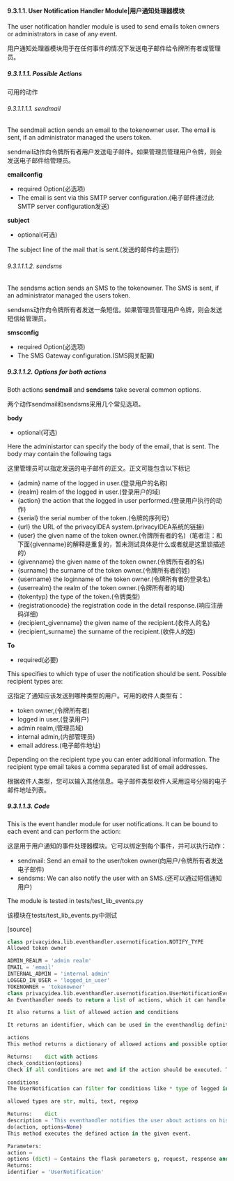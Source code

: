 #### 9.3.1.1. User Notification Handler Module|用户通知处理器模块

The user notification handler module is used to send emails token owners or administrators in case of any event.

用户通知处理器模块用于在任何事件的情况下发送电子邮件给令牌所有者或管理员。

##### 9.3.1.1.1. Possible Actions

可用的动作

###### 9.3.1.1.1.1. sendmail

The sendmail action sends an email to the tokenowner user. The email is sent, if an administrator managed the users token.

sendmail动作向令牌所有者用户发送电子邮件。如果管理员管理用户令牌，则会发送电子邮件给管理员。

**emailconfig**

* required Option(必选项)
* The email is sent via this SMTP server configuration.(电子邮件通过此SMTP server configuration发送)

**subject**

* optional(可选)

The subject line of the mail that is sent.(发送的邮件的主题行)

###### 9.3.1.1.1.2. sendsms

The sendsms action sends an SMS to the tokenowner. The SMS is sent, if an administrator managed the users token.

sendsms动作向令牌所有者发送一条短信。如果管理员管理用户令牌，则会发送短信给管理员。

**smsconfig**

* required Option(必选项)
* The SMS Gateway configuration.(SMS网关配置)

##### 9.3.1.1.2. Options for both actions

Both actions **sendmail** and **sendsms** take several common options.

两个动作sendmail和sendsms采用几个常见选项。

**body**

* optional(可选)

Here the administartor can specify the body of the email, that is sent. The body may contain the following tags

这里管理员可以指定发送的电子邮件的正文。正文可能包含以下标记

* {admin} name of the logged in user.(登录用户的名称)
* {realm} realm of the logged in user.(登录用户的域)
* {action} the action that the logged in user performed.(登录用户执行的动作)
* {serial} the serial number of the token.(令牌的序列号)
* {url} the URL of the privacyIDEA system.(privacyIDEA系统的链接)
* {user} the given name of the token owner.(令牌所有者的名)（笔者注：和下面{givenname}的解释是重复的，暂未测试具体是什么或者就是这里锁描述的）
* {givenname} the given name of the token owner.(令牌所有者的名)
* {surname} the surname of the token owner.(令牌所有者的姓)
* {username} the loginname of the token owner.(令牌所有者的登录名)
* {userrealm} the realm of the token owner.(令牌所有者的域)
* {tokentyp} the type of the token.(令牌类型)
* {registrationcode} the registration code in the detail response.(响应注册码详细)
* {recipient_givenname} the given name of the recipient.(收件人的名)
* {recipient_surname} the surname of the recipient.(收件人的姓)

**To**

* required(必要)

This specifies to which type of user the notification should be sent. Possible recipient types are:

这指定了通知应该发送到哪种类型的用户。可用的收件人类型有：

* token owner,(令牌所有者)
* logged in user,(登录用户)
* admin realm,(管理员域)
* internal admin,(内部管理员)
* email address.(电子邮件地址)

Depending on the recipient type you can enter additional information. The recipient type email takes a comma separated list of email addresses.

根据收件人类型，您可以输入其他信息。电子邮件类型收件人采用逗号分隔的电子邮件地址列表。

##### 9.3.1.1.3. Code

This is the event handler module for user notifications. It can be bound to each event and can perform the action:

这是用于用户通知的事件处理器模块。它可以绑定到每个事件，并可以执行动作：

* sendmail: Send an email to the user/token owner(向用户/令牌所有者发送电子邮件)
* sendsms: We can also notify the user with an SMS.(还可以通过短信通知用户)

The module is tested in tests/test_lib_events.py

该模块在tests/test_lib_events.py中测试

[source]
```python
class privacyidea.lib.eventhandler.usernotification.NOTIFY_TYPE
Allowed token owner

ADMIN_REALM = 'admin realm'
EMAIL = 'email'
INTERNAL_ADMIN = 'internal admin'
LOGGED_IN_USER = 'logged_in_user'
TOKENOWNER = 'tokenowner'
class privacyidea.lib.eventhandler.usernotification.UserNotificationEventHandler
An Eventhandler needs to return a list of actions, which it can handle.

It also returns a list of allowed action and conditions

It returns an identifier, which can be used in the eventhandlig definitions

actions
This method returns a dictionary of allowed actions and possible options in this handler module.

Returns:	dict with actions
check_condition(options)
Check if all conditions are met and if the action should be executed. The the conditions are met, we return “True” :return: True

conditions
The UserNotification can filter for conditions like * type of logged in user and * successful or failed value.success

allowed types are str, multi, text, regexp

Returns:	dict
description = 'This eventhandler notifies the user about actions on his tokens'
do(action, options=None)
This method executes the defined action in the given event.

Parameters:	
action –
options (dict) – Contains the flask parameters g, request, response and the handler_def configuration
Returns:	
identifier = 'UserNotification'
```